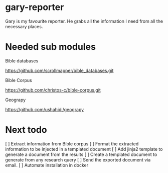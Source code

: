 # gary-reporter
Gary is my favourite reporter. He grabs all the information I need from all the necessary places.

# Needed sub modules

Bible databases

https://github.com/scrollmapper/bible_databases.git


Bible Corpus

https://github.com/christos-c/bible-corpus.git


Geograpy

https://github.com/ushahidi/geograpy



# Next todo

[ ] Extract information from Bible corpus
[ ] Format the extracted information to be injected in a templated document
[ ] Add jinja2 template to generate a document from the results
[ ] Create a templated document to generate from any research query
[ ] Send the exported document via email.
[ ] Automate installation in docker

